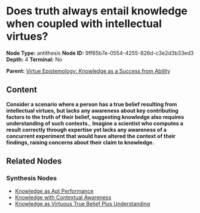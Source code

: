# Does truth always entail knowledge when coupled with intellectual virtues?

**Node Type:** antithesis
**Node ID:** 9ff85b7e-0554-4255-826d-c3e2d3b33ed3
**Depth:** 4
**Terminal:** No

**Parent:** [Virtue Epistemology: Knowledge as a Success from Ability](virtue-epistemology-knowledge-as-a-success-from-ability-synthesis-131c74a4-0347-4f5a-a6d6-71ded6b2eff9.md)

## Content

**Consider a scenario where a person has a true belief resulting from intellectual virtues, but lacks any awareness about key contributing factors to the truth of their belief, suggesting knowledge also requires understanding of such contexts.**, **Imagine a scientist who computes a result correctly through expertise yet lacks any awareness of a concurrent experiment that would have altered the context of their findings, raising concerns about their claim to knowledge.**

## Related Nodes

### Synthesis Nodes

- [Knowledge as Apt Performance](knowledge-as-apt-performance-synthesis-d3951eea-623c-4caf-81db-de36a799829a.md)
- [Knowledge with Contextual Awareness](knowledge-with-contextual-awareness-synthesis-0122b86f-b66a-415c-b636-368bf995451c.md)
- [Knowledge as Virtuous True Belief Plus Understanding](knowledge-as-virtuous-true-belief-plus-understanding-synthesis-851ee0c4-f0fb-46e6-9deb-07880e52c9a8.md)
